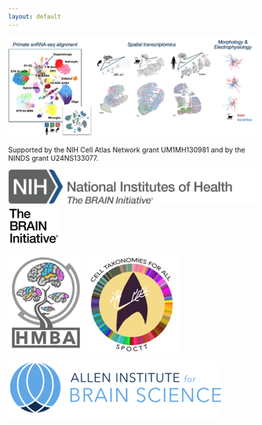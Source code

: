 ```yaml
---
layout: default
---
```


![Taxonomy](assets/images/overview_HMBA.png)

Supported by the NIH Cell Atlas Network grant UM1MH130981 and by the NINDS grant U24NS133077. 

![NIH_Brain](./assets/images/NIH_BRAIN.png) ![Brain](./assets/images/BRAIN.png)

![HMBA](./assets/images/HMBA.png) ![SPOCTT](./assets/images/SPOCTT.png)

![AIBS](./assets/images/AIBS.png)

